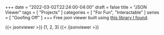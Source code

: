 +++
date = "2022-03-02T22:24:00-04:00"
draft = false
title = "JSON Viewer"
tags = [ "Projects" ]
categories = [ "For Fun", "Interactable" ]
series = [ "Goofing Off" ]
+++
Free json viewer built using [this library I found](https://github.com/summerstyle/jsonTreeViewer).

<!--more-->

{{< jsonviewer >}}
[1, 2, 3]
{{< /jsonviewer >}}
